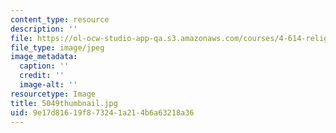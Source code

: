 ```yaml
---
content_type: resource
description: ''
file: https://ol-ocw-studio-app-qa.s3.amazonaws.com/courses/4-614-religious-architecture-and-islamic-cultures-fall-2002/9e17d81619f873241a214b6a63218a36_5049thumbnail.jpg
file_type: image/jpeg
image_metadata:
  caption: ''
  credit: ''
  image-alt: ''
resourcetype: Image
title: 5049thumbnail.jpg
uid: 9e17d816-19f8-7324-1a21-4b6a63218a36
---
```

